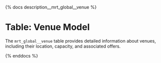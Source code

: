 {% docs description__mrt_global__venue %}

# Table: Venue Model

The `mrt_global__venue` table provides detailed information about venues, including their location, capacity, and associated offers.

{% enddocs %}
